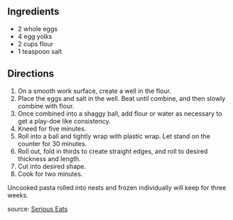 ---
---

## Ingredients
- 2 whole eggs
- 4 egg yolks
- 2 cups flour
- 1 teaspoon salt

## Directions
1. On a smooth work surface, create a well in the flour.
2. Place the eggs and salt in the well. Beat until combine, and then slowly combine with flour.
3. Once combined into a shaggy ball, add flour or water as necessary to get a play-doe like consistency.
4. Kneed for five minutes.
5. Roll into a ball and tightly wrap with plastic wrap. Let stand on the counter for 30 minutes.
6. Roll out, fold in thirds to create straight edges, and roll to desired thickness and length.
7. Cut into desired shape.
8. Cook for two minutes.

Uncooked pasta rolled into nests and frozen individually will keep for three weeks.

source: [Serious Eats](http://www.seriouseats.com/recipes/2015/01/fresh-egg-pasta.html)